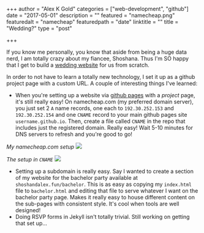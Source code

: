 +++
author = "Alex K Gold"
categories = ["web-development", "github"]
date = "2017-05-01"
description = ""
featured = "namecheap.png"
featuredalt = "namecheap"
featuredpath = "date"
linktitle = ""
title = "Wedding?"
type = "post"

+++

If you know me personally, you know that aside from being a huge data nerd, I am totally crazy about my fiancee, Shoshana. Thus I'm SO happy that I get to build a [wedding website](http://shoshandalex.fun) for us from scratch.

In order to not have to learn a totally new technology, I set it up as a github project page with a custom URL. A couple of interesting things I've learned:
* When you're setting up a website via [github pages](https://help.github.com/articles/using-a-custom-domain-with-github-pages/) with a *project* page, it's still really easy! On namecheap.com (my preferred domain server), you just set 2 `A` name records, one each to `192.30.252.153` and `192.30.252.154` and one `CNAME` record to your main github pages site `username.github.io`. Then, create a file called `CNAME` in the repo that includes just the registered domain. Really easy! Wait 5-10 minutes for DNS servers to refresh and you're good to go!

_My namecheap.com setup_
![](/img/2017/namecheap.png)

_The setup in `CNAME`_
![](/img/2017/cname.png)



* Setting up a subdomain is really easy. Say I wanted to create a section of my website for the bachelor party available at `shoshandalex.fun/bachelor`. This is as easy as copying my `index.html` file to `bachelor.html` and editing that file to serve whatever I want on the bachelor party page. Makes it really easy to house different content on the sub-pages with consistent style. It's cool when tools are well designed!
* Doing RSVP forms in Jekyll isn't totally trivial. Still working on getting that set up...
